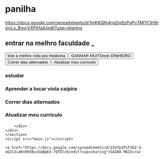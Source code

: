 # panilha
https://docs.google.com/spreadsheets/d/1mKKQth4ngDqSzPqPv7MlYClH9rsIvLx_BgvrVXPiHaA/edit?usp=sharing

<!DOCTYPE html>
<html lang="pt-br">
<head>
    <meta charset="UTF-8">
    <meta name="viewport" content="width=device-width, initial-scale=1.0">
    <title>Projeto de Vida</title>
    <link rel="stylesheet" href="style.css">
</head>
<body>
    <section class="conteudo-principal">
        <h2 class="titulo-principal">entrar na melhro faculdade <span>_</span></h2>
        <div class="conteudo">
        <div class="botoes">
            <button class="botao ativo">tirar a melhro nota pra medicina</button>
            <button class="botao"> GANHAR MUITOnnn DINHEIRO</button>
            <button class="botao">Correr dias alternados</button>
            <button class="botao">Atualizar meu currículo</button>
        </div>
        <div class="abas-textos">
            <div class="aba-conteudo ativo">
                <h3 class="aba-conteudo-titulo-principal">estudar </h3>
                <h4 class="aba-conteudo-titulo-secundario"></h4>
            </div>
            <div class="aba-conteudo">
                <h3 class="aba-conteudo-titulo-principal">Aprender a tocar viola caipira</h3>
                <h4 class="aba-conteudo-titulo-secundario"></h4>
            </div>
            <div class="aba-conteudo">
                <h3 class="aba-conteudo-titulo-principal">Correr dias alternados</h3>
                <h4 class="aba-conteudo-titulo-secundario"></h4>
            </div>
            <div class="aba-conteudo">
                <h3 class="aba-conteudo-titulo-principal">Atualizar meu currículo</h3>
                <h4 class="aba-conteudo-titulo-secundario"></h4>
            </div>
            
        </div>
    </div>
    </section>
    <script src="main.js"></script>    

    <a href="https://docs.google.com/spreadsheets/d/1VoTp1PsF3GZ-S-oQZ13iaKn905BvvUaBpEd-7QTElz8/edit?usp=sharing">SAIBA MAIS</a>
</body>
</html>
